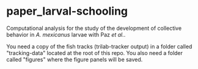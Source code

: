 # paper_larval-schooling

Computational analysis for the study of the development of collective behavior in *A. mexicanus* larvae with Paz *et al.*.  

You need a copy of the fish tracks (trilab-tracker output) in a folder called "tracking-data" located at the root of this repo. You also need a folder called "figures" where the figure panels will be saved.
